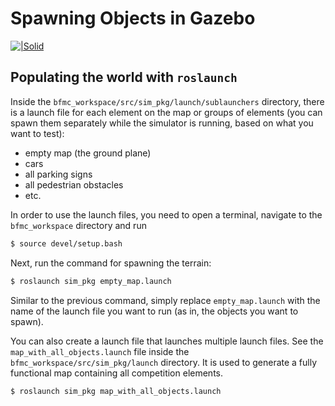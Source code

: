 # Spawning Objects in Gazebo

[![|Solid](https://blog.generationrobots.com/wp-content/uploads/2016/03/Logo-ROS-Robot-Operating-System1-687x241.jpg)](http://wiki.ros.org/roslaunch)

## Populating the world with `roslaunch`

Inside the `bfmc_workspace/src/sim_pkg/launch/sublaunchers` directory, there is a launch file for each element on the map or groups of elements (you can spawn them separately while the simulator is running,  based on what you want to test):

- empty map (the ground plane)
- cars
- all parking signs
- all pedestrian obstacles
- etc.

In order to use the launch files, you need to open a terminal, navigate to the `bfmc_workspace` directory and run

```sh
$ source devel/setup.bash
```

Next, run the command for spawning the terrain:

```sh
$ roslaunch sim_pkg empty_map.launch
```

Similar to the previous command, simply replace `empty_map.launch` with the name of the launch file you want to run (as in, the objects you want to spawn).

You can also create a launch file that launches multiple launch files. See the `map_with_all_objects.launch` file inside the `bfmc_workspace/src/sim_pkg/launch` directory. It is used to generate a fully functional map containing all competition elements.

```sh
$ roslaunch sim_pkg map_with_all_objects.launch
```